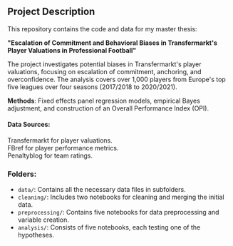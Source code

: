 ## Project Description
This repository contains the code and data for my master thesis:

**"Escalation of Commitment and Behavioral Biases in Transfermarkt's Player Valuations in Professional Football"**

The project investigates potential biases in Transfermarkt's player valuations, focusing on escalation of commitment, anchoring, and overconfidence. The analysis covers over 1,000 players from Europe's top five leagues over four seasons (2017/2018 to 2020/2021).

**Methods**: Fixed effects panel regression models, empirical Bayes adjustment, and construction of an Overall Performance Index (OPI).

#### Data Sources:

Transfermarkt for player valuations.\
FBref for player performance metrics.\
Penaltyblog for team ratings.

### Folders:
- `data/`: Contains all the necessary data files in subfolders.
- `cleaning/`: Includes two notebooks for cleaning and merging the initial data.
- `preprocessing/`: Contains five notebooks for data preprocessing and variable creation.
- `analysis/`: Consists of five notebooks, each testing one of the hypotheses.
